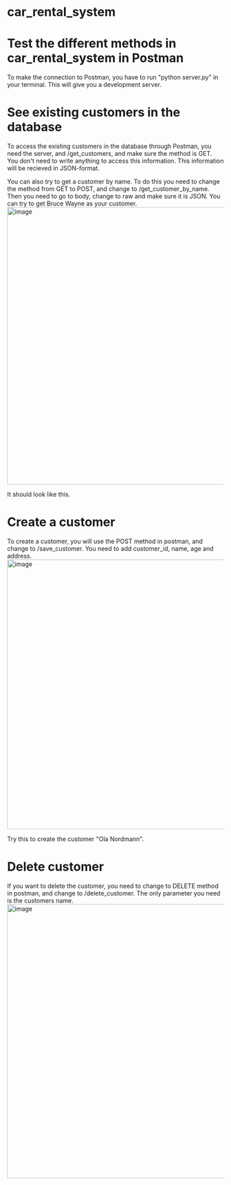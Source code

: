 # car_rental_system

# Test the different methods in car_rental_system in Postman
To make the connection to Postman, you have to run "python server.py" in your terminal. This will give you a development server. 

# See existing customers in the database
To access the existing customers in the database through Postman, you need the server, and /get_customers, and make sure the method is GET. 
You don't need to write anything to access this information. 
This information will be recieved in JSON-format. 

You can also try to get a customer by name.
To do this you need to change the method from GET to POST, and change to /get_customer_by_name.
Then you need to go to body, change to raw and make sure it is JSON. 
You can try to get Bruce Wayne as your customer.
<img width="644" alt="image" src="https://github.com/user-attachments/assets/a9ede07a-67b2-46f8-99a7-3ce8235894b0">


It should look like this.  

# Create a customer 
To create a customer, you will use the POST method in postman, and change to /save_customer.
You need to add customer_id, name, age and address. 
<img width="626" alt="image" src="https://github.com/user-attachments/assets/a99a7514-663a-4803-b19a-479594d7332e">

Try this to create the customer "Ola Nordmann". 

# Delete customer
If you want to delete the customer, you need to change to DELETE method in postman, and change to /delete_customer. 
The only parameter you need is the customers name. 
<img width="636" alt="image" src="https://github.com/user-attachments/assets/707ae20d-12ee-40a3-ac53-53956da094e5">



